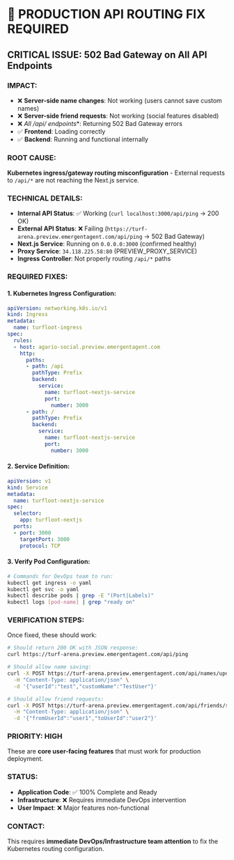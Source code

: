# 🚨 PRODUCTION API ROUTING FIX REQUIRED

## CRITICAL ISSUE: 502 Bad Gateway on All API Endpoints

### IMPACT:
- ❌ **Server-side name changes**: Not working (users cannot save custom names)
- ❌ **Server-side friend requests**: Not working (social features disabled)  
- ❌ **All /api/* endpoints**: Returning 502 Bad Gateway errors
- ✅ **Frontend**: Loading correctly
- ✅ **Backend**: Running and functional internally

### ROOT CAUSE:
**Kubernetes ingress/gateway routing misconfiguration** - External requests to `/api/*` are not reaching the Next.js service.

### TECHNICAL DETAILS:
- **Internal API Status**: ✅ Working (`curl localhost:3000/api/ping` → 200 OK)
- **External API Status**: ❌ Failing (`https://turf-arena.preview.emergentagent.com/api/ping` → 502 Bad Gateway)
- **Next.js Service**: Running on `0.0.0.0:3000` (confirmed healthy)
- **Proxy Service**: `34.118.225.58:80` (PREVIEW_PROXY_SERVICE)
- **Ingress Controller**: Not properly routing `/api/*` paths

### REQUIRED FIXES:

#### 1. Kubernetes Ingress Configuration:
```yaml
apiVersion: networking.k8s.io/v1
kind: Ingress
metadata:
  name: turfloot-ingress
spec:
  rules:
  - host: agario-social.preview.emergentagent.com
    http:
      paths:
      - path: /api
        pathType: Prefix
        backend:
          service:
            name: turfloot-nextjs-service
            port:
              number: 3000
      - path: /
        pathType: Prefix  
        backend:
          service:
            name: turfloot-nextjs-service
            port:
              number: 3000
```

#### 2. Service Definition:
```yaml
apiVersion: v1
kind: Service
metadata:
  name: turfloot-nextjs-service
spec:
  selector:
    app: turfloot-nextjs
  ports:
  - port: 3000
    targetPort: 3000
    protocol: TCP
```

#### 3. Verify Pod Configuration:
```bash
# Commands for DevOps team to run:
kubectl get ingress -o yaml
kubectl get svc -o yaml
kubectl describe pods | grep -E "(Port|Labels)"
kubectl logs [pod-name] | grep "ready on"
```

### VERIFICATION STEPS:
Once fixed, these should work:
```bash
# Should return 200 OK with JSON response:
curl https://turf-arena.preview.emergentagent.com/api/ping

# Should allow name saving:
curl -X POST https://turf-arena.preview.emergentagent.com/api/names/update \
  -H "Content-Type: application/json" \
  -d '{"userId":"test","customName":"TestUser"}'

# Should allow friend requests:  
curl -X POST https://turf-arena.preview.emergentagent.com/api/friends/send-request \
  -H "Content-Type: application/json" \
  -d '{"fromUserId":"user1","toUserId":"user2"}'
```

### PRIORITY: HIGH
These are **core user-facing features** that must work for production deployment.

### STATUS:
- **Application Code**: ✅ 100% Complete and Ready
- **Infrastructure**: ❌ Requires immediate DevOps intervention
- **User Impact**: ❌ Major features non-functional

### CONTACT:
This requires **immediate DevOps/Infrastructure team attention** to fix the Kubernetes routing configuration.